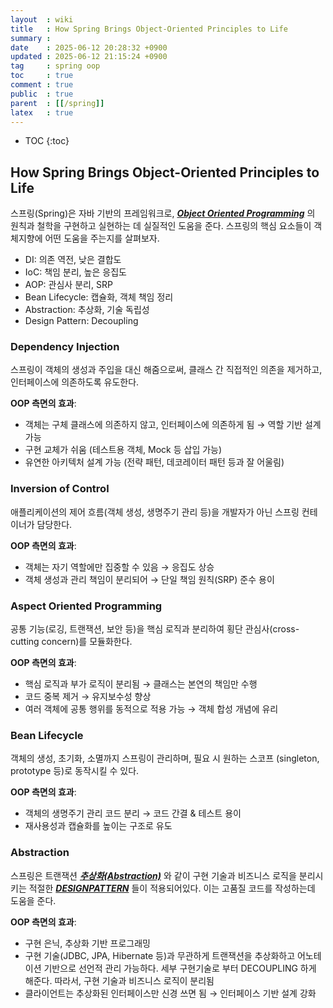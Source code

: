 ```yaml
---
layout  : wiki
title   : How Spring Brings Object-Oriented Principles to Life
summary : 
date    : 2025-06-12 20:28:32 +0900
updated : 2025-06-12 21:15:24 +0900
tag     : spring oop
toc     : true
comment : true
public  : true
parent  : [[/spring]]
latex   : true
---
```

* TOC
{:toc}

## How Spring Brings Object-Oriented Principles to Life

스프링(Spring)은 자바 기반의 프레임워크로, ___[Object Oriented Programming](https://klarciel.net/tag/#oop)___ 의 원칙과 철학을 구현하고 실현하는 데 실질적인 도움을 준다.
스프링의 핵심 요소들이 객체지향에 어떤 도움을 주는지를 살펴보자.

- DI: 의존 역전, 낮은 결합도
- IoC: 책임 분리, 높은 응집도
- AOP: 관심사 분리, SRP
- Bean Lifecycle: 캡슐화, 객체 책임 정리
- Abstraction: 추상화, 기술 독립성
- Design Pattern: Decoupling

### Dependency Injection

스프링이 객체의 생성과 주입을 대신 해줌으로써, 클래스 간 직접적인 의존을 제거하고, 인터페이스에 의존하도록 유도한다.

__OOP 측면의 효과__:
- 객체는 구체 클래스에 의존하지 않고, 인터페이스에 의존하게 됨 → 역할 기반 설계 가능
- 구현 교체가 쉬움 (테스트용 객체, Mock 등 삽입 가능)
- 유연한 아키텍처 설계 가능 (전략 패턴, 데코레이터 패턴 등과 잘 어울림)

### Inversion of Control

애플리케이션의 제어 흐름(객체 생성, 생명주기 관리 등)을 개발자가 아닌 스프링 컨테이너가 담당한다.

__OOP 측면의 효과__:
- 객체는 자기 역할에만 집중할 수 있음 → 응집도 상승
- 객체 생성과 관리 책임이 분리되어 → 단일 책임 원칙(SRP) 준수 용이

### Aspect Oriented Programming

공통 기능(로깅, 트랜잭션, 보안 등)을 핵심 로직과 분리하여 횡단 관심사(cross-cutting concern)를 모듈화한다.

__OOP 측면의 효과__:
- 핵심 로직과 부가 로직이 분리됨 → 클래스는 본연의 책임만 수행
- 코드 중복 제거 → 유지보수성 향상
- 여러 객체에 공통 행위를 동적으로 적용 가능 → 객체 합성 개념에 유리

### Bean Lifecycle

객체의 생성, 초기화, 소멸까지 스프링이 관리하며, 필요 시 원하는 스코프 (singleton, prototype 등)로 동작시킬 수 있다.

__OOP 측면의 효과__:
- 객체의 생명주기 관리 코드 분리 → 코드 간결 & 테스트 용이
- 재사용성과 캡슐화를 높이는 구조로 유도

### Abstraction

스프링은 트랜잭션 ___[추상화(Abstraction)](https://klarciel.net/wiki/architecture/architecture-abstraction/)___ 와 같이 구현 기술과 비즈니스 로직을 분리시키는 적절한 ___[DESIGNPATTERN](https://klarciel.net/wiki/designpattern/)___ 들이 적용되어있다. 이는 고품질 코드를 작성하는데 도움을 준다.

__OOP 측면의 효과__:
- 구현 은닉, 추상화 기반 프로그래밍
- 구현 기술(JDBC, JPA, Hibernate 등)과 무관하게 트랜잭션을 추상화하고 어노테이션 기반으로 선언적 관리 가능하다. 세부 구현기술로 부터 DECOUPLING 하게 해준다. 따라서, 구현 기술과 비즈니스 로직이 분리됨
- 클라이언트는 추상화된 인터페이스만 신경 쓰면 됨 → 인터페이스 기반 설계 강화